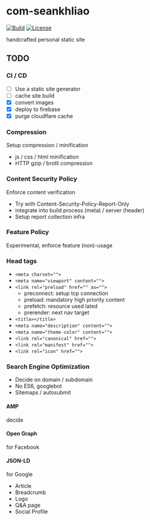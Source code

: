 # com-seankhliao

[![Build](https://img.shields.io/badge/endpoint.svg?url=https://badger.seankhliao.com/r/github_seankhliao_com-seankhliao)](https://console.cloud.google.com/cloud-build/builds?project=com-seankhliao&query=source.repo_source.repo_name%20%3D%20%22github_seankhliao_com-seankhliao%22)
[![License](https://img.shields.io/github/license/seankhliao/com-seankhliao.svg?style=for-the-badge)](LICENSE)

handcrafted personal static site

## TODO

### CI / CD

- [ ] Use a static site generator
- [ ] cache site build
- [x] convert images
- [x] deploy to firebase
- [x] purge cloudflare cache

### Compression

Setup compression / minification

- js / css / html minification
- HTTP gzip / brotli compression

### Content Security Policy

Enforce content verification

- Try with Content-Security-Policy-Report-Only
- integrate into build process (meta) / server (header)
- Setup report collection infra

### Feature Policy

Experimental, enforce feature (non)-usage

### Head tags

- `<meta charset="">`
- `<meta name="viewport" content="">`
- `<link rel="preload" href="" as="">`
  - preconnect: setup tcp connection
  - preload: mandatory high priority content
  - prefetch: resource used lated
  - prerender: next nav target
- `<title></title>`
- `<meta name="description" content="">`
- `<meta name="theme-color" content="">`
- `<link rel="canonical" href="">`
- `<link rel="manifest" href="">`
- `<link rel="icon" href="">`

### Search Engine Optimization

- Decide on domain / subdomain
- No ES6, googlebot
- Sitemaps / autosubmit

#### AMP

decide

#### Open Graph

for Facebook

#### JSON-LD

for Google

- Article
- Breadcrumb
- Logo
- Q&A page
- Social Profile
